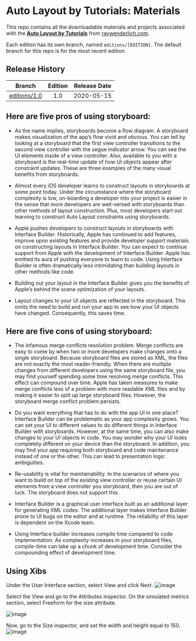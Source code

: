 # Auto Layout by Tutorials: Materials

This repo contains all the downloadable materials and projects associated with the **[Auto Layout by Tutorials](https://store.raywenderlich.com/products/auto-layout-by-tutorials)** from [raywenderlich.com](https://www.raywenderlich.com).

Each edition has its own branch, named `editions/[EDITION]`. The default branch for this repo is for the most recent edition.

## Release History

| Branch                                                                           | Edition | Release Date |
| -------------------------------------------------------------------------------- |:-------:|:------------:|
| [editions/1.0](https://github.com/raywenderlich/alt-materials/tree/editions/1.0) | 1.0     | 2020-05-15   |

## Here are five pros of using storyboard:
* As the name implies, storyboards become a flow diagram. A storyboard makes visualization of the app’s flow vivid and obvious. You can tell by looking at a storyboard that the first view controller transitions to the second view controller with the segue indicator arrow. You can see the UI elements inside of a view controller. Also, available to you with a storyboard is the real-time update of how UI objects appear after constraint updates. These are three examples of the many visual benefits from storyboards.

* Almost every iOS developer learns to construct layouts in storyboards at some point today. Under the circumstance where the storyboard complexity is low, on-boarding a developer into your project is easier in the sense that more developers are well-versed with storyboards than other methods of layout construction. Plus, most developers start out learning to construct Auto Layout constraints using storyboards.

* Apple pushes developers to construct layouts in storyboards with Interface Builder. Historically, Apple has continued to add features, improve upon existing features and provide developer support materials on constructing layouts in Interface Builder. You can expect to continue support from Apple with the development of Interface Builder. Apple has emitted its aura of pushing everyone to learn to code. Using Interface Builder is often dramatically less intimidating than building layouts in other methods like code.

* Building out your layout in the Interface Builder gives you the benefits of Apple’s behind the scene optimization of your layouts.

* Layout changes to your UI objects are reflected in the storyboard. This omits the need to build and run your app to see how your UI objects have changed. Consequently, this saves time.


## Here are five cons of using storyboard:

* The infamous merge conflicts resolution problem. Merge conflicts are easy to come by when two or more developers make changes onto a single storyboard. Because storyboard files are stored as XML, the files are not exactly the most reader-friendly. When there are multiple changes from different developers using the same storyboard file, you may find yourself spending some time resolving merge conflicts. This effect can compound over time. Apple has taken measures to make merge conflicts less of a problem with more readable XML files and by making it easier to split up large storyboard files. However, the storyboard merge conflict problem persists.

* Do you want everything that has to do with the app UI in one place? Interface Builder can be problematic as your app complexity grows. You can set your UI to different values to do different things in Interface Builder with storyboards. However, at the same time, you can also make changes to your UI objects in code. You may wonder why your UI looks completely different on your device than the storyboard. In addition, you may find your app requiring both storyboard and code maintenance instead of one or the other. This can lead to presentation logic ambiguities.

* Re-usability is vital for maintainability. In the scenarios of where you want to build on top of the existing view controller or reuse certain UI elements from a view controller you storyboard, then you are out of luck. The storyboard does not support this.

* Interface Builder is a graphical user interface built as an additional layer for generating XML codes. The additional layer makes Interface Builder prone to UI bugs on the editor and at runtime. The reliability of this layer is dependent on the Xcode team.

* Using Interface builder increases compile time compared to code implementation. As complexity increases in your storyboard files, compile-time can take up a chunk of development time. Consider the compounding effect of development time.


## Using Xibs

Under the User Interface section, select View and click Next.
![image](https://user-images.githubusercontent.com/47273077/204123154-fb315146-8f80-4cf5-a930-52c041b98930.png)


Select the View and go to the Attributes inspector. On the simulated metrics section, select Freeform for the size attribute.

![image](https://user-images.githubusercontent.com/47273077/204123169-71547e40-993b-4ef9-bd2d-f2ee66c5f121.png)

Now, go to the Size inspector, and set the width and height equal to 150.
![image](https://user-images.githubusercontent.com/47273077/204123176-41081107-f604-48fe-8654-275fcefc26dd.png)



